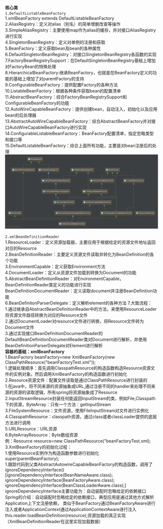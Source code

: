 **核心类**  
`1.DefaultListableBeanFactory`  
    1.xmlBeanFactory extends DefaultListableBeanFactory    
    2.AliasRegistry：定义对alias（别名）的简单增删改查等操作  
    3.SimpleAliasRegistry：主要使用map作为alias的缓存，并对接口AliasRegistry进行实现  
    4.SingletonBeanRegistry：定义对单例的注册和获取  
    5.BeanFactory：定义获取bean及bean的各种属性  
    6.DefaultSingletonBeanRegistry：对接口SingletonBeanRegistry各函数的实现  
    7.FactoryBeanRegistrySupport：在DefaultSingletonBeanRegistry基础上增加对FactoryBean的特殊处理  
    8.HierarchicalBeanFactory:继承BeanFactory，也就是在BeanFactory定义的功能的基础上增加了对parentFactory的支持  
    9.ConfigurableBeanFactory：提供配置Factory的各种方法  
    10.ListableBeanFactory：根据各种条件获取bean的配置清单  
    11.AbstractBeanFactory：综合FactoryBeanRegistrySupport和ConfigurableBeanFactory的功能  
    12.AutoWireCapableBeanFactory：提供创建bean，自动注入，初始化以及应用bean的后处理器  
    13.AbstractAutoWireCapableBeanFactory：综合AbstractBeanFactory并对接口AutoWireCapableBeanFactory进行实现  
    14.ConfigurableListableBeanFactory：BeanFactory配置清单，指定忽略类型和接口等  
    15.DefaultListableBeanFactory：综合上面所有功能，主要是对bean注册后的处理  
![Image text](image/DefaultListableBeanFactory层次结构图.png)

`2.xmlBeanDefinitionReader`  
    1.ResourceLoader：定义资源加载器，主要应用于根据给定的资源文件地址返回对应的Resource  
    2.BeanDefinitionReader：主要定义资源文件读取并转化为BeanDefinition的各个功能  
    3.EnvironmentCapable：定义获取Environment方法  
    4.DocumentLoader：定义从资源文件加载到转换为Document的功能  
    5.AbstractBeanDefinitionReader：对EnvironmentCapable，BeanDefinitionReader类定义的功能进行实现  
    BeanDefinitionDocumentReader：定义读取document并注册BeanDefinition功能  
    6.BeanDefinitonParserDelegate：定义解析element的各种方法 
    7.大致流程：  
            1.通过继承自AbstractBeanDefinitionReader中的方法，来使用ResourceLoader将资源文件路径转换为对应的Resource文件  
            2.通过DocumentLoader对resource文件进行转换，将Resource文件转为Document文件  
            3.通过实现接口BeanDefinitionDocumentReader的DefaultBeanDefinitionDocumentReader类对Document进行解析，并使用  
            BeanDefinitionParserDelegate对Element进行解析  
**容器的基础：xmlBeanFactory**  
    1.BeanFactory beanFactory=new XmlBeanFactory(new ClassPathResource("beanFactoryTest.xml"));  
        1.逻辑处理顺序：首先调用ClasspathResource的构造函数构造Resource资源文件的实例对象。然后调用XmlBeanFactory的构造函数进行初始化  
    2.Resource资源文件：配置文件读取是通过ClassPathResource进行封装的  
        1.在java中，将不同来源的资源抽象成URL,通过注册不同的handler来处理不同来源的资源的读取逻辑，所有spring将资源抽象成了Resource  
        2.InputStreamResource封装任何能返回InputStream的类，例如File,Classpath下的资源，ByteArray：只有一个方法：getInputStream    
        3.FileSystemResource：文件资源，使用FileInputStream对文件进行实例化  
        4.ClasspathResource：classpath资源，通过class或者classLoader提供的底层方法进行调用  
        5.URLResource：URL资源  
        6.ByteArrayResource：Byte数组资源  
        例：Resource resource=new ClassPathResource("beanFactoryTest.xml);  
    3.XmlBeanFactory的初始化过程：  
        1.使用Resource实例作为构造函数参数进行初始化  
            super(parentBeanFactory);  
                1.跟踪代码到父类AbstractAutowireCapableBeanFactory的构造函数，调用了ignoreDependencyInterface()  
                    [ignoreDependencyInterface(BeanNameAware.class);  
                    ignoreDependencyInterface(BeanFactoryAware.class);  
                    ignoreDependencyInterface(BeanClassLoaderAware.class);]  
                    ignoreDependencyInterface主要功能为：自动装配时忽略给定的依赖接口
                    Spring的介绍：自动装配时忽略给定的依赖接口，典型应用是通过其他方式解析Application上下文注册依赖，
                                类似于BeanFactory通过BeanFactoryAware进行注入或者ApplicationContext通过ApplicationContextAware进行注入                 
            this.reader.loadBeanDefinition(resource);资源加载的真正实现（XmlBeanDefinitionReader在这里实现加载数据）
                        
            
